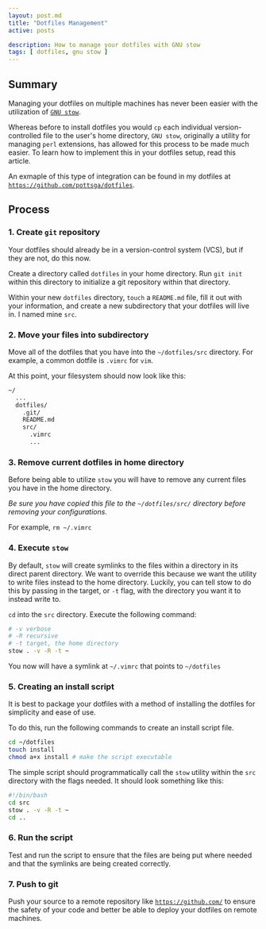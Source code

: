 ```yaml
---
layout: post.md
title: "Dotfiles Management"
active: posts

description: How to manage your dotfiles with GNU stow 
tags: [ dotfiles, gnu stow ]
---
```


## Summary

Managing your dotfiles on multiple machines has never been easier with the utilization of [`GNU stow`](https://www.gnu.org/software/stow/). 

Whereas before to install dotfiles you would `cp` each individual version-controlled file to the user's home directory, `GNU stow`, originally a utility for managing `perl` extensions, has allowed for this process to be made much easier. To learn how to implement this in your dotfiles setup, read this article.

An exmaple of this type of integration can be found in my dotfiles at [`https://github.com/pottsga/dotfiles`](https://github.com/pottsga/dotfiles).

## Process

### 1. Create `git` repository

Your dotfiles should already be in a version-control system (VCS), but if they are not, do this now. 

Create a directory called `dotfiles` in your home directory. Run `git init` within this directory to initialize a git repository within that directory.

Within your new `dotfiles` directory, `touch` a `README.md` file, fill it out with your information, and create a new subdirectory that your dotfiles will live in. I named mine `src`.

### 2. Move your files into subdirectory

Move all of the dotfiles that you have into the `~/dotfiles/src` directory. For example, a common dotfile is `.vimrc` for `vim`.

At this point, your filesystem should now look like this:

```bash
~/
  ...
  dotfiles/
    .git/
    README.md
    src/
      .vimrc
      ...
```

### 3. Remove current dotfiles in home directory

Before being able to utilize `stow` you will have to remove any current files you have in the home directory. 

_Be sure you have copied this file to the `~/dotfiles/src/` directory before removing your configurations._

For example, `rm ~/.vimrc`

### 4. Execute `stow`

By default, `stow` will create symlinks to the files within a directory in its direct parent directory. We want to override this because we want the utility to write files instead to the home directory. Luckily, you can tell stow to do this by passing in the target, or `-t` flag, with the directory you want it to instead write to.

`cd` into the `src` directory. Execute the following command:

```bash
# -v verbose
# -R recursive
# -t target, the home directory
stow . -v -R -t ~
```

You now will have a symlink at `~/.vimrc` that points to `~/dotfiles`

### 5. Creating an install script

It is best to package your dotfiles with a method of installing the dotfiles for simplicity and ease of use.

To do this, run the following commands to create an install script file.

```bash
cd ~/dotfiles
touch install
chmod a+x install # make the script executable
```

The simple script should programmatically call the `stow` utility within the `src` directory with the flags needed. It should look something like this:

```bash
#!/bin/bash
cd src
stow . -v -R -t ~
cd ..
```

### 6. Run the script

Test and run the script to ensure that the files are being put where needed and that the symlinks are being created correctly.

### 7. Push to git

Push your source to a remote repository like [`https://github.com/`](https://github.com/) to ensure the safety of your code and better be able to deploy your dotfiles on remote machines.
